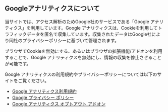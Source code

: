 ## Googleアナリティクスについて

当サイトでは、アクセス解析のためGoogle社のサービスである「Google アナリティクス」を利用しています。Google アナリティクスは、Cookieを利用してトラフィックデータを匿名で収集しています。収集されたデータはGoogle社により同社のプライバシーポリシーに基づいて管理されます。

ブラウザでCookieを無効にする、あるいはブラウザの拡張機能/アドオンを利用することで、Google アナリティクスを無効にし、情報の収集を停止させることが可能です。

Google アナリティクスの利用規約やプライバシーポリシーについては以下のサイトをご覧ください。

- [Google アナリティクス利用規約](https://marketingplatform.google.com/about/analytics/terms/jp/)
- [Google プライバシー ポリシー](https://policies.google.com/privacy?hl=ja)
- [Google アナリティクス オプトアウト アドオン](https://tools.google.com/dlpage/gaoptout?hl=ja)
